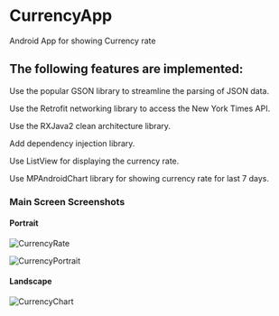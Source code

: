 # CurrencyApp
Android App for showing Currency rate


## The following features are implemented:
Use the popular GSON library to streamline the parsing of JSON data.

Use the Retrofit networking library to access the New York Times API.

Use the RXJava2 clean architecture library.

Add dependency injection library.

Use ListView for displaying the currency rate.

Use MPAndroidChart library for showing currency rate for last 7 days.

### Main Screen Screenshots

#### Portrait

![CurrencyRate](https://user-images.githubusercontent.com/54297573/71311242-a0010500-2426-11ea-8cb4-c1ff3c43bcee.jpg)

![CurrencyPortrait](https://user-images.githubusercontent.com/54297573/71311249-ad1df400-2426-11ea-8a37-fc5c3318a7ae.jpg)

#### Landscape

![CurrencyChart](https://user-images.githubusercontent.com/54297573/71311221-7cd65580-2426-11ea-81be-87ddcd2f035a.jpg)
